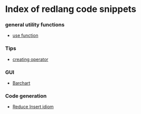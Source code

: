 
# Index of redlang code snippets


### general utility functions

- [use function](./use)
                        

### Tips

- [creating operator](./operator)
                        

### GUI

- [Barchart](./barchart)
                        

### Code generation

- [Reduce Insert idiom](./reduce.insert)
                        
